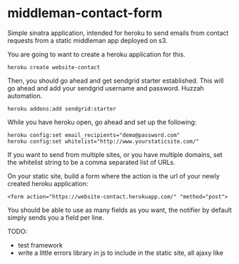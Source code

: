 middleman-contact-form
======================

Simple sinatra application, intended for heroku to send emails from contact
requests from a static middleman app deployed on s3.

You are going to want to create a heroku application for this.

`heroku create website-contact`

Then, you should go ahead and get sendgrid starter established. This will go
ahead and add your sendgrid username and password. Huzzah automation.

`heroku addons:add sendgrid:starter`

While you have heroku open, go ahead and set up the following:

```
heroku config:set email_recipients="demo@password.com"
heroku config:set whitelist="http://www.yourstaticsite.com/"
```

If you want to send from multiple sites, or you have multiple domains, set the
whitelist string to be a comma separated list of URLs.

On your static site, build a form where the action is the url of your newly
created heroku application:

`<form action="https://website-contact.herokuapp.com/" "method="post">`

You should be able to use as many fields as you want, the notifier by default
simply sends you a field per line.

TODO: 

- test framework
- write a little errors library in js to include in the static site, all ajaxy
  like

